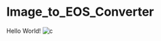 # Image_to_EOS_Converter
Hello World!
![c](https://user-images.githubusercontent.com/125891727/220140518-4ed9c0e0-e961-45c0-8106-2639e07d26fb.png)
